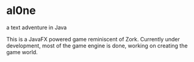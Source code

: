 # al0ne
a text adventure in Java


This is a JavaFX powered game reminiscent of Zork.
Currently under development, most of the game engine is done, working on creating the game world.
